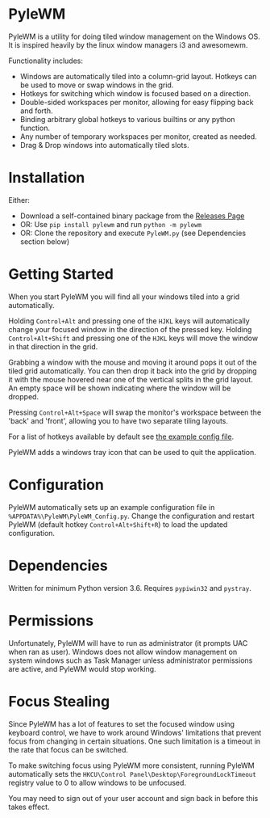PyleWM
======
PyleWM is a utility for doing tiled window management on the Windows OS.
It is inspired heavily by the linux window managers i3 and awesomewm.

Functionality includes:
* Windows are automatically tiled into a column-grid layout. Hotkeys can be used
  to move or swap windows in the grid.
* Hotkeys for switching which window is focused based on a direction.
* Double-sided workspaces per monitor, allowing for easy flipping back and forth.
* Binding arbitrary global hotkeys to various builtins or any python function.
* Any number of temporary workspaces per monitor, created as needed.
* Drag & Drop windows into automatically tiled slots.

Installation
============
Either:
* Download a self-contained binary package from the [Releases Page](https://github.com/GGLucas/PyleWM/releases)
* OR: Use `pip install pylewm` and run `python -m pylewm`
* OR: Clone the repository and execute `PyleWM.py` (see Dependencies section below)

Getting Started
===============
When you start PyleWM you will find all your windows tiled into a grid
automatically.

Holding `Control+Alt` and pressing one of the `HJKL` keys will automatically
change your focused window in the direction of the pressed key.
Holding `Control+Alt+Shift` and pressing one of the `HJKL` keys will move
the window in that direction in the grid.

Grabbing a window with the mouse and moving it around pops it out of
the tiled grid automatically. You can then drop it back into the
grid by dropping it with the mouse hovered near one of the vertical
splits in the grid layout. An empty space will be shown indicating
where the window will be dropped.

Pressing `Control+Alt+Space` will swap the monitor's workspace between
the 'back' and 'front', allowing you to have two separate tiling layouts.

For a list of hotkeys available by default see [the example config file](pylewm/pylewm_example_config.py).

PyleWM adds a windows tray icon that can be used to quit the application.

Configuration
=============
PyleWM automatically sets up an example configuration file in
`%APPDATA%\PyleWM\PyleWM_Config.py`. Change the configuration and 
restart PyleWM (default hotkey `Control+Alt+Shift+R`) to load the
updated configuration.

Dependencies
============
Written for minimum Python version 3.6.
Requires `pypiwin32` and `pystray`.

Permissions
===========
Unfortunately, PyleWM will have to run as administrator (it prompts UAC
when ran as user). Windows does not allow window management on system
windows such as Task Manager unless administrator permissions are active, and 
PyleWM would stop working.

Focus Stealing
==============
Since PyleWM has a lot of features to set the focused window using keyboard control,
we have to work around Windows' limitations that prevent focus from changing in 
certain situations. One such limitation is a timeout in the rate that focus can be switched.

To make switching focus using PyleWM more consistent, running PyleWM automatically sets the
`HKCU\Control Panel\Desktop\ForegroundLockTimeout` registry value to 0 to allow
windows to be unfocused.

You may need to sign out of your user account and sign back in before this takes effect.